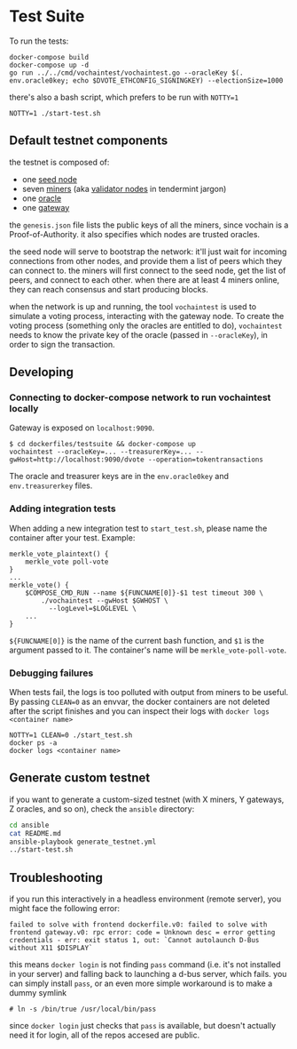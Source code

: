 # Test Suite

To run the tests:

```
docker-compose build
docker-compose up -d
go run ../../cmd/vochaintest/vochaintest.go --oracleKey $(. env.oracle0key; echo $DVOTE_ETHCONFIG_SIGNINGKEY) --electionSize=1000
```

there's also a bash script, which prefers to be run with `NOTTY=1`
```
NOTTY=1 ./start-test.sh
```

## Default testnet components

the testnet is composed of:

 * one [seed node](https://docs.tendermint.com/master/nodes/#seed-nodes)
 * seven [miners](https://docs.vocdoni.io/architecture/services/vochain.html#miner) (aka [validator nodes](https://docs.tendermint.com/master/nodes/#validators) in tendermint jargon)
 * one [oracle](https://docs.vocdoni.io/architecture/components.html#oracle)
 * one [gateway](https://docs.vocdoni.io/architecture/components.html#gateway)

the `genesis.json` file lists the public keys of all the miners, since vochain is a Proof-of-Authority.
it also specifies which nodes are trusted oracles.

the seed node will serve to bootstrap the network: it'll just wait for incoming connections from other nodes, and provide them a list of peers which they can connect to.
the miners will first connect to the seed node, get the list of peers, and connect to each other. when there are at least 4 miners online, they can reach consensus and start producing blocks.

when the network is up and running, the tool `vochaintest` is used to simulate a voting process, interacting with the gateway node. To create the voting process (something only the oracles are entitled to do), `vochaintest` needs to know the private key of the oracle (passed in `--oracleKey`), in order to sign the transaction.

## Developing
### Connecting to docker-compose network to run vochaintest locally
Gateway is exposed on `localhost:9090`.
```
$ cd dockerfiles/testsuite && docker-compose up
vochaintest --oracleKey=... --treasurerKey=... --gwHost=http://localhost:9090/dvote --operation=tokentransactions
```
The oracle and treasurer keys are in the `env.oracle0key` and `env.treasurerkey` files.


### Adding integration tests
When adding a new integration test to `start_test.sh`, please name the container after your test. Example:
```
merkle_vote_plaintext() {
	merkle_vote poll-vote
}
...
merkle_vote() {
	$COMPOSE_CMD_RUN --name ${FUNCNAME[0]}-$1 test timeout 300 \
		./vochaintest --gwHost $GWHOST \
		  --logLevel=$LOGLEVEL \
    ...
}
```
`${FUNCNAME[0]}` is the name of the current bash function, and `$1` is the argument passed to it. The container's name will be `merkle_vote-poll-vote`.

### Debugging failures
When tests fail, the logs is too polluted with output from miners to be useful. By passing `CLEAN=0` as an envvar, the docker containers are not deleted after the script finishes and you can inspect their logs with `docker logs <container name>`

```
NOTTY=1 CLEAN=0 ./start_test.sh
docker ps -a
docker logs <container name>
```

## Generate custom testnet

if you want to generate a custom-sized testnet (with X miners, Y gateways, Z oracles, and so on), check the `ansible` directory:
```sh
cd ansible
cat README.md
ansible-playbook generate_testnet.yml
../start-test.sh
```

## Troubleshooting

if you run this interactively in a headless environment (remote server), you might face the following error:

```
failed to solve with frontend dockerfile.v0: failed to solve with frontend gateway.v0: rpc error: code = Unknown desc = error getting credentials - err: exit status 1, out: `Cannot autolaunch D-Bus without X11 $DISPLAY`
```
this means `docker login` is not finding `pass` command (i.e. it's not installed in your server) and falling back to launching a d-bus server, which fails.
you can simply install `pass`, or an even more simple workaround is to make a dummy symlink
```
# ln -s /bin/true /usr/local/bin/pass
```
since `docker login` just checks that `pass` is available, but doesn't actually need it for login, all of the repos accesed are public.
